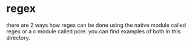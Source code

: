 # regex

there are 2 ways how regex can be done using the native module called regex or a c module called pcre.
you can find examples of both in this directory.

